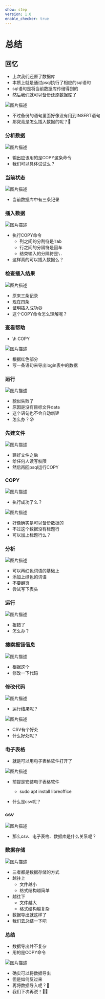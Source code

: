 ```yaml
---
show: step
version: 1.0
enable_checker: true
---
```


# 总结

## 回忆

- 上次我们还原了数据库
- 本质上就是通过psql执行了相应的sql语句
- sql语句是将当前数据库传储得到的
- 然后我们就可以备份还原数据库了 

![图片描述](https://doc.shiyanlou.com/courses/uid1190679-20220722-1658461343039)

- 不过备份的语句里面好像没有用到INSERT语句
- 那究竟是怎么插入数据的呢？🤔

### 分析数据

![图片描述](https://doc.shiyanlou.com/courses/uid1190679-20220722-1658469009484)

- 输出应该用的是COPY这条命令
- 我们可以具体试试么？

### 当前状态

![图片描述](https://doc.shiyanlou.com/courses/uid1190679-20220722-1658469229709)

- 当前数据库中有三条记录

### 插入数据

![图片描述](https://doc.shiyanlou.com/courses/uid1190679-20220722-1658469258920)

- 执行COPY命令
	- 列之间的分割符是<kbd>Tab</kdb>
	- 行之间的分隔符是<kbd>回车</kdb>
	- 结束输入的分隔符是`\.`
- 这样真的可以插入数据么？

### 检查插入结果

![图片描述](https://doc.shiyanlou.com/courses/uid1190679-20220722-1658469369876)

- 原来三条记录
- 现在四条
- 证明插入成功😄
- 这个COPY命令怎么理解呢？

### 查看帮助

- \h COPY

![图片描述](https://doc.shiyanlou.com/courses/uid1190679-20220722-1658469151754)

- 根据红色部分
- 写一条语句来导出login表中的数据

### 运行

![图片描述](https://doc.shiyanlou.com/courses/uid1190679-20220722-1658469522231)

- 貌似失败了
- 原因是没有目标文件data
- 这个语句也不会自动新建
- 怎么办？😰

### 先建文件

![图片描述](https://doc.shiyanlou.com/courses/uid1190679-20220722-1658469623286)

- 建好文件之后
- 给任何人读写权限
- 然后再回psql运行COPY

### COPY

![图片描述](https://doc.shiyanlou.com/courses/uid1190679-20220722-1658469703101)

- 执行成功了么？

![图片描述](https://doc.shiyanlou.com/courses/uid1190679-20220722-1658469724712)

- 好像确实是可以备份数据的
- 不过这个数据没有标题行
- 可以加上标题行么？

### 分析

![图片描述](https://doc.shiyanlou.com/courses/uid1190679-20220722-1658469159000)

- 可以再红色词语的基础上
- 添加上绿色的词语
- 不要翻页
- 尝试写下表头

### 运行

![图片描述](https://doc.shiyanlou.com/courses/uid1190679-20220722-1658469983473)

- 报错了
- 怎么办？

### 搜索报错信息

![图片描述](https://doc.shiyanlou.com/courses/uid1190679-20220722-1658469167753)

- 根据这个
- 修改一下代码

### 修改代码

![图片描述](https://doc.shiyanlou.com/courses/uid1190679-20220723-1658535972533)

- 运行结果呢？

![图片描述](https://doc.shiyanlou.com/courses/uid1190679-20220723-1658535985906)

- CSV有个好处
- 什么好处呢？

### 电子表格

- 就是可以用电子表格软件打开了

![图片描述](https://doc.shiyanlou.com/courses/uid1190679-20220723-1658536744715)

- 前提是安装电子表格软件
	- sudo apt install libreoffice

- 什么是csv呢？

### csv

![图片描述](https://doc.shiyanlou.com/courses/uid1190679-20220723-1658538191779)

- 那么csv、电子表格、数据库是什么关系呢？

### 数据存储

![图片描述](https://doc.shiyanlou.com/courses/uid1190679-20220723-1658538521713)

- 三者都是数据存储的方式
- 越往上
	- 文件越小
	- 格式结构越简单
- 越往下
	- 文件越大
	- 格式结构越复杂
- 数据导出就这样了
- 我们去总结一下吧

### 总结

- 数据导出并不复杂
- 用的是COPY命令

![图片描述](https://doc.shiyanlou.com/courses/uid1190679-20220723-1658535972533)

- 确实可以将数据导出
- 但是如何反过来
- 再将数据导入呢？🤔
- 我们下次再说！👋🏻